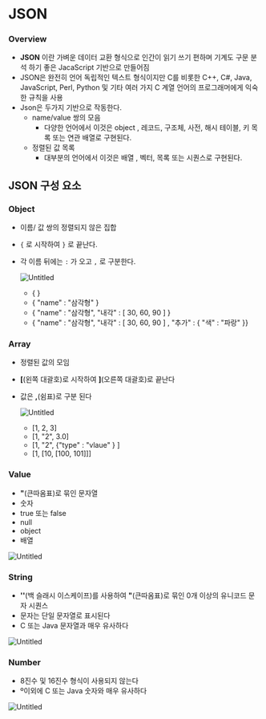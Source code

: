 # JSON

### Overview

- **JSON** 이란 가벼운 데이터 교환 형식으로 인간이 읽기 쓰기 편하며 기계도 구문 분석 하기 좋은 JacaScript 기반으로 만들어짐
- JSON은 완전히 언어 독립적인 텍스트 형식이지만 C를 비롯한 C++, C#, Java, JavaScript, Perl, Python 및 기타 여러 가지 C 계열 언어의 프로그래머에게 익숙한 규칙을 사용
- Json은 두가지 기반으로 작동한다.
    - name/value 쌍의 모음
        - 다양한 언어에서 이것은 object , 레코드, 구조체, 사전, 해시 테이블, 키 목록 또는 연관 배열로 구현된다.
    - 정렬된 값 목록
        - 대부분의 언어에서 이것은 배열 , 벡터, 목록 또는 시퀀스로 구현된다.

## JSON 구성 요소

### Object

- 이름/ 값 쌍의 정렬되지 않은 집합
- `{` 로 시작하여 `}` 로 끝난다.
- 각 이름 뒤에는 `:` 가 오고 `,` 로 구분한다.
    
    ![Untitled](JSON%20c8f30c6fe98c4b63883ba2930ef31592/Untitled.png)
    
    - { }
    - { "name" : "삼각형" }
    - { "name" : "삼각형", "내각" : [ 30, 60, 90 ] }
    - { "name" : "삼각형", "내각" : [ 30, 60, 90 ] , "추가" : { "색" : "파랑" }}

### Array

- 정렬된 값의 모임
- **[**(왼쪽 대괄호)로 시작하여 **]**(오른쪽 대괄호)로 끝난다
- 값은 **,**(쉼표)로 구분 된다
    
    ![Untitled](JSON%20c8f30c6fe98c4b63883ba2930ef31592/Untitled%201.png)
    
    - [1, 2, 3]
    - [1, "2", 3.0]
    - [1, "2", {"type" : "vlaue" } ]
    - [1, [10, [100, 101]]]

### Value

- **"**(큰따옴표)로 묶인 문자열
- 숫자
- true 또는 false
- null
- object
- 배열

![Untitled](JSON%20c8f30c6fe98c4b63883ba2930ef31592/Untitled%202.png)

### String

- **'\'**(백 슬래시 이스케이프)를 사용하여 **"**(큰따옴표)로 묶인 0개 이상의 유니코드 문자 시퀀스
- 문자는 단일 문자열로 표시된다
- C 또는 Java 문자열과 매우 유사하다

![Untitled](JSON%20c8f30c6fe98c4b63883ba2930ef31592/Untitled%203.png)

### Number

- 8진수 및 16진수 형식이 사용되지 않는다
- º이외에 C 또는 Java 숫자와 매우 유사하다

![Untitled](JSON%20c8f30c6fe98c4b63883ba2930ef31592/Untitled%204.png)